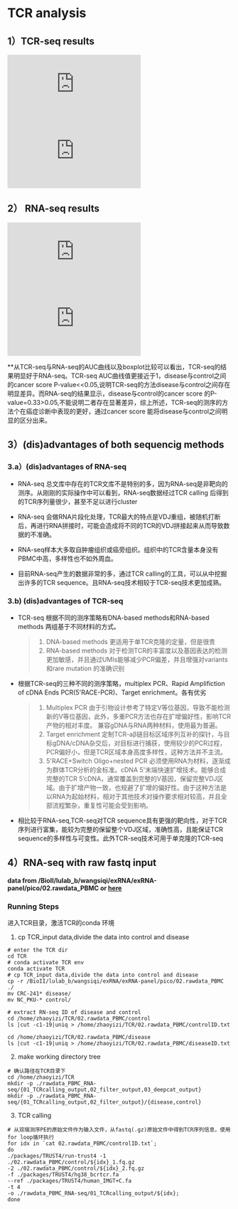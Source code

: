 # TCR analysis
## 1）TCR-seq results
![TCR-seq-auc](https://github.com/zyz-hust/zhaozy.github.io/blob/gh-pages/images/TCR-seq_auc.pdf)
![TCR-seq boxplot](https://github.com/zyz-hust/zhaozy.github.io/blob/gh-pages/images/TCR-seq_boxplot.pdf)
## 2） RNA-seq results
![RNA-seq AUC](https://github.com/zyz-hust/zhaozy.github.io/blob/gh-pages/images/auc.pdf)
![RNA-seq boxplot](https://github.com/zyz-hust/zhaozy.github.io/blob/gh-pages/images/boxplot.pdf)

**从TCR-seq与RNA-seq的AUC曲线以及boxplot比较可以看出，TCR-seq的结果明显好于RNA-seq。TCR-seq AUC曲线值更接近于1，disease与control之间的cancer score P-value<<0.05,说明TCR-seq的方法disease与control之间存在明显差异。而RNA-seq的结果显示，disease与control的cancer score 的P-value=0.33>0.05,不能说明二者存在显著差异，综上所述，TCR-seq的测序的方法个在癌症诊断中表现的更好，通过cancer score 能将disease与control之间明显的区分出来。

## 3）(dis)advantages of both sequencig methods
### 3.a）(dis)advantages of RNA-seq
* RNA-seq 总文库中存在的TCR文库不是特别的多，因为RNA-seq是非靶向的测序。从刚刚的实际操作中可以看到，RNA-seq数据经过TCR calling 后得到的TCR序列量很少，甚至不足以进行cluster
* RNA-seq 会做RNA片段化处理，TCR最大的特点是VDJ重组，被随机打断后，再进行RNA拼接时，可能会造成将不同的TCR的VDJ拼接起来从而导致数据的不准确。
* RNA-seq样本大多取自肿瘤组织或癌旁组织。组织中的TCR含量本身没有PBMC中高，多样性也不如外周血。

* 目前RNA-seq产生的数据非常的多，通过TCR calling的工具，可以从中挖掘出许多的TCR sequence。且RNA-seq技术相较于TCR-seq技术更加成熟。

### 3.b) (dis)advantages of TCR-seq
*	TCR-seq 根据不同的测序策略有DNA-based methods和RNA-based methods 两组基于不同材料的方式。
	>  1. DNA-based methods 更适用于单TCR克隆的定量，但是很贵
	>  2. RNA-based methods 对于检测TCR的丰富度以及基因表达的检测更加敏感，并且通过UMIs能够减少PCR偏差，并且增强对variants和rare mutation 的准确识别
* 根据TCR-seq的三种不同的测序策略，multiplex PCR、Rapid Amplifiction of cDNA Ends PCR(5'RACE-PCR)、Target enrichment。各有优劣
	> 1. Multiplex PCR 由于引物设计参考了特定V等位基因，导致不能检测新的V等位基因，此外，多重PCR方法也存在扩增偏好性，影响TCR产物的相对丰度。 兼容gDNA与RNA两种材料，使用最为普遍。
	> 2. Target enrichment 定制TCR-aβ链目标区域序列互补的探针，与目标gDNA/cDNA杂交后，对目标进行捕获，使用较少的PCR过程，PCR偏好小，但是TCR区域本身高度多样性，这种方法并不主流。
	> 3. 5'RACE+Switch Oligo+nested PCR 必须使用RNA为材料，逐渐成为群体TCR分析的金标准。cDNA 5'末端快速扩增技术。能够合成完整的TCR 5’cDNA，通常覆盖到完整的V基因，保留完整VDJ区域。由于扩增产物一致，也规避了扩增的偏好性。由于这种方法是以RNA为起始材料，相对于其他技术对操作要求相对较高，并且全部流程繁杂，重复性可能会受到影响。
* 相比较于RNA-seq,TCR-seq对TCR sequence具有更强的靶向性，对于TCR序列进行富集，能较为完整的保留整个VDJ区域，准确性高，且能保证TCR sequence的多样性与可变性。此外TCR-seq技术可用于单克隆的TCR-seq

## 4）RNA-seq with raw fastq input
**data from /BioII/lulab_b/wangsiqi/exRNA/exRNA-panel/pico/02.rawdata_PBMC
     or [here](https://id.tsinghua.edu.cn/do/off/ui/auth/login/form/167ed2c25d7f176c20c79e341e2ccdf0/0?/tsinghua-auth/callback/)**

### Running Steps
进入TCR目录，激活TCR的conda 环境
1. cp TCR_input data,divide the data into control and disease
```linux
# enter the TCR dir
cd TCR
# conda activate TCR env
conda activate TCR
# cp TCR_input data,divide the data into control and disease
cp -r /BioII/lulab_b/wangsiqi/exRNA/exRNA-panel/pico/02.rawdata_PBMC ./ 
mv CRC-241* disease/
mv NC_PKU-* control/

# extract RN-seq ID of disease and control
cd /home/zhaoyizi/TCR/02.rawdata_PBMC/control
ls |cut -c1-19|uniq > /home/zhaoyizi/TCR/02.rawdata_PBMC/controlID.txt

cd /home/zhaoyizi/TCR/02.rawdata_PBMC/disease
ls |cut -c1-19|uniq > /home/zhaoyizi/TCR/02.rawdata_PBMC/diseaseID.txt
```

2. make working directory tree
```linux
# 确认路径在TCR目录下
cd /home/zhaoyizi/TCR
mkdir -p ./rawdata_PBMC_RNA-seq/{01_TCRcalling_output,02_filter_output,03_deepcat_output}
mkdir -p ./rawdata_PBMC_RNA-seq/{01_TCRcalling_output,02_filter_output}/{disease,control}
```

3. TCR calling
```linux
# 从双端测序PE的原始文件作为输入文件，从fastq(.gz)原始文件中得到TCR序列信息，使用 for loop循环执行
for idx in `cat 02.rawdata_PBMC/controlID.txt`; 
do 
./packages/TRUST4/run-trust4 -1 ./02.rawdata_PBMC/control/${idx}_1.fq.gz 
-2 ./02.rawdata_PBMC/control/${idx}_2.fq.gz 
-f ./packages/TRUST4/hg38_bcrtcr.fa 
--ref ./packages/TRUST4/human_IMGT+C.fa 
-t 4 
-o ./rawdata_PBMC_RNA-seq/01_TCRcalling_output/${idx}; 
done

```
